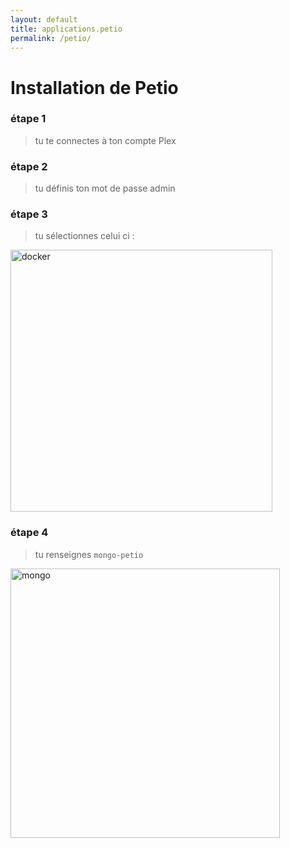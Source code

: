```yaml
---
layout: default
title: applications.petio
permalink: /petio/
---
```

# Installation de Petio


### étape 1 

> tu te connectes à ton compte Plex

### étape 2 

> tu définis ton mot de passe admin

### étape 3

> tu sélectionnes celui ci :  
<img width="419" alt="docker" src="https://user-images.githubusercontent.com/64525827/150756736-992d3399-3862-49b5-8c7a-faadd44929b8.png">


### étape 4

> tu renseignes `mongo-petio`
<img width="431" alt="mongo" src="https://user-images.githubusercontent.com/64525827/150756992-dca4c472-3645-4982-8c2e-274cc15ab4ae.png">
